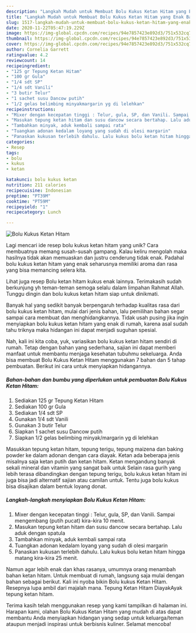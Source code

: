 ```yaml
---
description: "Langkah Mudah untuk Membuat Bolu Kukus Ketan Hitam yang Enak Banget"
title: "Langkah Mudah untuk Membuat Bolu Kukus Ketan Hitam yang Enak Banget"
slug: 1517-langkah-mudah-untuk-membuat-bolu-kukus-ketan-hitam-yang-enak-banget
date: 2020-11-22T05:47:19.229Z
image: https://img-global.cpcdn.com/recipes/94e7857423e892d3/751x532cq70/bolu-kukus-ketan-hitam-foto-resep-utama.jpg
thumbnail: https://img-global.cpcdn.com/recipes/94e7857423e892d3/751x532cq70/bolu-kukus-ketan-hitam-foto-resep-utama.jpg
cover: https://img-global.cpcdn.com/recipes/94e7857423e892d3/751x532cq70/bolu-kukus-ketan-hitam-foto-resep-utama.jpg
author: Cornelia Garrett
ratingvalue: 4.2
reviewcount: 14
recipeingredient:
- "125 gr Tepung Ketan Hitam"
- "100 gr Gula"
- "1/4 sdt SP"
- "1/4 sdt Vanili"
- "3 butir Telur"
- "1 sachet susu Dancow putih"
- "1/2 gelas belimbing minyakmargarin yg di lelehkan"
recipeinstructions:
- "Mixer dengan kecepatan tinggi : Telur, gula, SP, dan Vanili. Sampai mengembang (putih pucat) kira-kira 10 menit."
- "Masukan tepung ketan hitam dan susu dancow secara bertahap. Lalu aduk dengan spatula"
- "Tambahkan minyak, aduk kembali sampai rata"
- "Tuangkan adonan kedalam loyang yang sudah di olesi margarin"
- "Panaskan kukusan terlebih dahulu. Lalu kukus bolu ketan hitam hingga matang kira-kira 25 menit."
categories:
- Resep
tags:
- bolu
- kukus
- ketan

katakunci: bolu kukus ketan 
nutrition: 211 calories
recipecuisine: Indonesian
preptime: "PT39M"
cooktime: "PT59M"
recipeyield: "1"
recipecategory: Lunch

---
```



![Bolu Kukus Ketan Hitam](https://img-global.cpcdn.com/recipes/94e7857423e892d3/751x532cq70/bolu-kukus-ketan-hitam-foto-resep-utama.jpg)

Lagi mencari ide resep bolu kukus ketan hitam yang unik? Cara membuatnya memang susah-susah gampang. Kalau keliru mengolah maka hasilnya tidak akan memuaskan dan justru cenderung tidak enak. Padahal bolu kukus ketan hitam yang enak seharusnya memiliki aroma dan rasa yang bisa memancing selera kita.

Lihat juga resep Bolu ketan hitam kukus enak lainnya. Terimakasih sudah berkunjung yh teman-teman semoga selalu dalam limpahan Rahmat Allah. Tunggu dingin dan bolu kukus ketan hitam siap untuk dinikmati.

Banyak hal yang sedikit banyak berpengaruh terhadap kualitas rasa dari bolu kukus ketan hitam, mulai dari jenis bahan, lalu pemilihan bahan segar sampai cara membuat dan menghidangkannya. Tidak usah pusing jika ingin menyiapkan bolu kukus ketan hitam yang enak di rumah, karena asal sudah tahu triknya maka hidangan ini dapat menjadi suguhan spesial.


Nah, kali ini kita coba, yuk, variasikan bolu kukus ketan hitam sendiri di rumah. Tetap dengan bahan yang sederhana, sajian ini dapat memberi manfaat untuk membantu menjaga kesehatan tubuhmu sekeluarga. Anda bisa membuat Bolu Kukus Ketan Hitam menggunakan 7 bahan dan 5 tahap pembuatan. Berikut ini cara untuk menyiapkan hidangannya.

<!--inarticleads1-->

##### Bahan-bahan dan bumbu yang diperlukan untuk pembuatan Bolu Kukus Ketan Hitam:

1. Sediakan 125 gr Tepung Ketan Hitam
1. Sediakan 100 gr Gula
1. Sediakan 1/4 sdt SP
1. Gunakan 1/4 sdt Vanili
1. Gunakan 3 butir Telur
1. Siapkan 1 sachet susu Dancow putih
1. Siapkan 1/2 gelas belimbing minyak/margarin yg di lelehkan


Masukkan tepung ketan hitam, tepung terigu, tepung maizena dan baking powder ke dalam adonan dengan cara diayak. Ketan ada beberapa jenis misalnya saja ketan putih dan ketan hitam. Ketan mengandung banyak sekali mineral dan vitamin yang sangat baik untuk Selain rasa gurih yang lebih terasa dibandingkan dengan tepung terigu, bolu kukus ketan hitam ini juga bisa jadi alternatif sajian atau camilan untuk. Tentu juga bolu kukus bisa disajikan dalam bentuk loyang donat. 

<!--inarticleads2-->

##### Langkah-langkah menyiapkan Bolu Kukus Ketan Hitam:

1. Mixer dengan kecepatan tinggi : Telur, gula, SP, dan Vanili. Sampai mengembang (putih pucat) kira-kira 10 menit.
1. Masukan tepung ketan hitam dan susu dancow secara bertahap. Lalu aduk dengan spatula
1. Tambahkan minyak, aduk kembali sampai rata
1. Tuangkan adonan kedalam loyang yang sudah di olesi margarin
1. Panaskan kukusan terlebih dahulu. Lalu kukus bolu ketan hitam hingga matang kira-kira 25 menit.


Namun agar lebih enak dan khas rasanya, umumnya orang menambah bahan ketan hitam. Untuk membuat di rumah, langsung saja mulai dengan bahan sebagai berikut. Kali ini nyoba bikin Bolu kukus Ketan Hitam. Resepnya lupa ambil dari majalah mana. Tepung Ketan Hitam DiayakAyak tepung ketan hitam. 

Terima kasih telah menggunakan resep yang kami tampilkan di halaman ini. Harapan kami, olahan Bolu Kukus Ketan Hitam yang mudah di atas dapat membantu Anda menyiapkan hidangan yang sedap untuk keluarga/teman ataupun menjadi inspirasi untuk berbisnis kuliner. Selamat mencoba!
